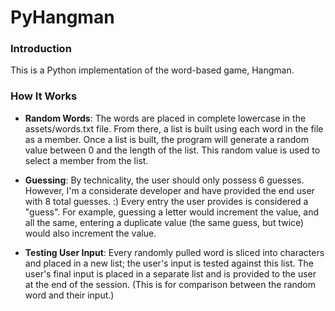 # PyHangman
### Introduction
This is a Python implementation of the word-based game, Hangman.

### How It Works
* __Random Words__: The words are placed in complete lowercase in the assets/words.txt file. From there, a list is built using each word in the file as a member. Once a list is built, the program will generate a random value between 0 and the length of the list. This random value is used to select a member from the list.

* __Guessing__: By technicality, the user should only possess 6 guesses. However, I'm a considerate developer and have provided the end user with 8 total guesses. :) Every entry the user provides is considered a "guess". For example, guessing a letter would increment the value, and all the same, entering a duplicate value (the same guess, but twice) would also increment the value.

* __Testing User Input__: Every randomly pulled word is sliced into characters and placed in a new list; the user's input is tested against this list. The user's final input is placed in a separate list and is provided to the user at the end of the session. (This is for comparison between the random word and their input.)
